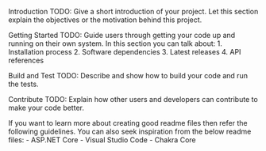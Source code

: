 Introduction TODO: Give a short introduction of your project. Let this section explain the objectives or the motivation behind this project.

Getting Started TODO: Guide users through getting your code up and running on their own system. In this section you can talk about: 1. Installation process 2. Software dependencies 3. Latest releases 4. API references

Build and Test TODO: Describe and show how to build your code and run the tests.

Contribute TODO: Explain how other users and developers can contribute to make your code better.

If you want to learn more about creating good readme files then refer the following guidelines. You can also seek inspiration from the below readme files: - ASP.NET Core - Visual Studio Code - Chakra Core

